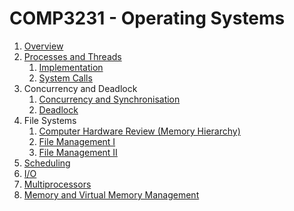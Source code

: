 # COMP3231 - Operating Systems

1. [Overview](https://github.com/hillaryychan/COMP3231/blob/master/01_Overview.md)
2. [Processes and Threads](https://github.com/hillaryychan/COMP3231/blob/master/02_Processes-and-Threads.md)
    1. [Implementation](https://github.com/hillaryychan/COMP3231/blob/master/05_Processes-and-Threads-Impl.md)
    2. [System Calls](https://github.com/hillaryychan/COMP3231/blob/master/06_System-Calls.md)
3. Concurrency and Deadlock
    1. [Concurrency and Synchronisation](https://github.com/hillaryychan/COMP3231/blob/master/03_Concurrency-and-Synchronisation.md)
    2. [Deadlock](https://github.com/hillaryychan/COMP3231/blob/master/04_Deadlock.md)
4. File Systems
    1. [Computer Hardware Review (Memory Hierarchy)](https://github.com/hillaryychan/COMP3231/blob/master/07_Memory-Hierarchy.md)
    2. [File Management I](https://github.com/hillaryychan/COMP3231/blob/master/08_File-Management.md)
    3. [File Management II](https://github.com/hillaryychan/COMP3231/blob/master/09_File-System-Internals.md)
5. [Scheduling]()
6. [I/O]()
7. [Multiprocessors]()
8. [Memory and Virtual Memory Management]()
